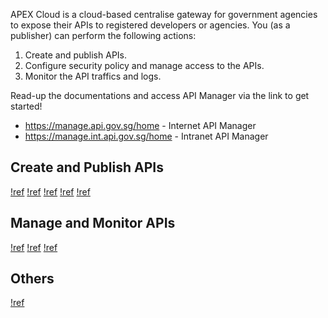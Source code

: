 APEX Cloud is a cloud-based centralise gateway for government agencies to expose their APIs to registered developers or agencies. You (as a publisher) can perform the following actions:

1. Create and publish APIs.
2. Configure security policy and manage access to the APIs.
3. Monitor the API traffics and logs.

Read-up the documentations and access API Manager via the link to get started!

- https://manage.api.gov.sg/home - Internet API Manager
- https://manage.int.api.gov.sg/home - Intranet API Manager

## Create and Publish APIs

[!ref](./create-api.md)
[!ref](./publish-api.md)
[!ref](./configue-api-security-policies.md)
[!ref](./bridging-apis.md)
[!ref](./build-in-test.md)

## Manage and Monitor APIs

[!ref](./api-versioning.md)
[!ref](./manage-access-to-apis.md)
[!ref](./monitor-and-logs.md)

## Others

[!ref](./trusted-ca-list.md)
